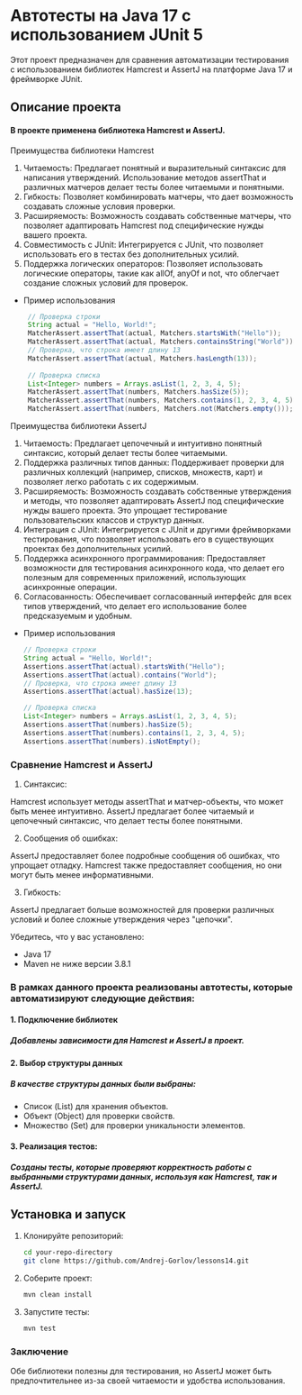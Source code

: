 # Автотесты на Java 17 с использованием JUnit 5

Этот проект предназначен для сравнения автоматизации тестирования с использованием библиотек Hamcrest и AssertJ на платформе Java 17 и фреймворке JUnit.

## Описание проекта

#### В проекте применена библиотека Hamcrest и AssertJ.

Преимущества библиотеки Hamcrest
1. Читаемость: Предлагает понятный и выразительный синтаксис для написания утверждений. Использование методов assertThat и различных матчеров делает тесты более читаемыми и понятными.
2. Гибкость: Позволяет комбинировать матчеры, что дает возможность создавать сложные условия проверки.
3. Расширяемость: Возможность создавать собственные матчеры, что позволяет адаптировать Hamcrest под специфические нужды вашего проекта.
4. Совместимость с JUnit: Интегрируется с JUnit, что позволяет использовать его в тестах без дополнительных усилий.
5. Поддержка логических операторов: Позволяет использовать логические операторы, такие как allOf, anyOf и not, что облегчает создание сложных условий для проверок.

- Пример использования 
   ```java
    // Проверка строки
    String actual = "Hello, World!";
    MatcherAssert.assertThat(actual, Matchers.startsWith("Hello"));
    MatcherAssert.assertThat(actual, Matchers.containsString("World"));
    // Проверка, что строка имеет длину 13
    MatcherAssert.assertThat(actual, Matchers.hasLength(13));
    
    // Проверка списка
    List<Integer> numbers = Arrays.asList(1, 2, 3, 4, 5);
    MatcherAssert.assertThat(numbers, Matchers.hasSize(5));
    MatcherAssert.assertThat(numbers, Matchers.contains(1, 2, 3, 4, 5));
    MatcherAssert.assertThat(numbers, Matchers.not(Matchers.empty()));
  
Преимущества библиотеки AssertJ
1. Читаемость: Предлагает цепочечный и интуитивно понятный синтаксис, который делает тесты более читаемыми.
2. Поддержка различных типов данных: Поддерживает проверки для различных коллекций (например, списков, множеств, карт) и позволяет легко работать с их содержимым.
3. Расширяемость: Возможность создавать собственные утверждения и методы, что позволяет адаптировать AssertJ под специфические нужды вашего проекта. Это упрощает тестирование пользовательских классов и структур данных.
4. Интеграция с JUnit: Интегрируется с JUnit и другими фреймворками тестирования, что позволяет использовать его в существующих проектах без дополнительных усилий.
5. Поддержка асинхронного программирования: Предоставляет возможности для тестирования асинхронного кода, что делает его полезным для современных приложений, использующих асинхронные операции.
6. Согласованность: Обеспечивает согласованный интерфейс для всех типов утверждений, что делает его использование более предсказуемым и удобным.

- Пример использования
   ```java
   // Проверка строки
   String actual = "Hello, World!";
   Assertions.assertThat(actual).startsWith("Hello");
   Assertions.assertThat(actual).contains("World");
   // Проверка, что строка имеет длину 13
   Assertions.assertThat(actual).hasSize(13);

   // Проверка списка
   List<Integer> numbers = Arrays.asList(1, 2, 3, 4, 5);
   Assertions.assertThat(numbers).hasSize(5);
   Assertions.assertThat(numbers).contains(1, 2, 3, 4, 5);
   Assertions.assertThat(numbers).isNotEmpty();

### Сравнение Hamcrest и AssertJ
1. Синтаксис:

Hamcrest использует методы assertThat и матчер-объекты, что может быть менее интуитивно.
AssertJ предлагает более читаемый и цепочечный синтаксис, что делает тесты более понятными.

2. Сообщения об ошибках:

AssertJ предоставляет более подробные сообщения об ошибках, что упрощает отладку.
Hamcrest также предоставляет сообщения, но они могут быть менее информативными.

3. Гибкость:

AssertJ предлагает больше возможностей для проверки различных условий и более сложные утверждения через "цепочки".


Убедитесь, что у вас установлено:
- Java 17
- Maven не ниже версии 3.8.1


### В рамках данного проекта реализованы автотесты, которые автоматизируют следующие действия:

#### 1. Подключение библиотек
##### Добавлены зависимости для Hamcrest и AssertJ в проект.

#### 2. Выбор структуры данных
##### В качестве структуры данных были выбраны:
- Список (List) для хранения объектов.
- Объект (Object) для проверки свойств.
- Множество (Set) для проверки уникальности элементов.

#### 3. Реализация тестов:
##### Созданы тесты, которые проверяют корректность работы с выбранными структурами данных, используя как Hamcrest, так и AssertJ.


## Установка и запуск

1. Клонируйте репозиторий:
   ```bash
   cd your-repo-directory
   git clone https://github.com/Andrej-Gorlov/lessons14.git
2. Соберите проект:
   ```bash
   mvn clean install
3. Запустите тесты:
   ```bash
   mvn test

### Заключение
Обе библиотеки полезны для тестирования, но AssertJ может быть предпочтительнее из-за своей читаемости и удобства использования.
